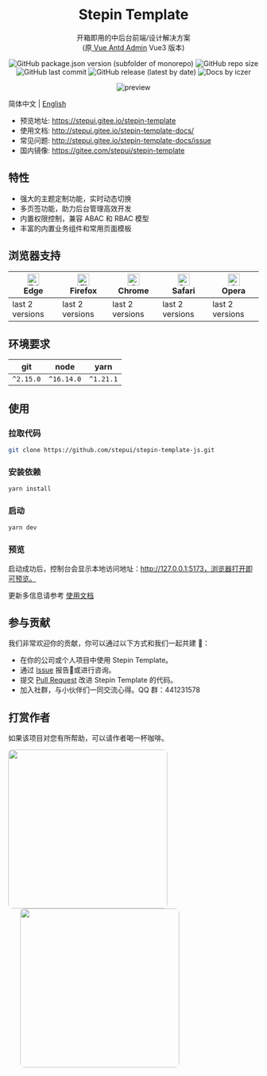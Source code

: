 <h1 align="center">Stepin Template</h1>

<div align="center">

开箱即用的中后台前端/设计解决方案
<br/>
(原[ Vue Antd Admin](https://github.com/iczer/vue-antd-admin/) Vue3 版本)

![GitHub package.json version (subfolder of monorepo)](https://img.shields.io/github/package-json/v/stepui/stepin-template)
![GitHub repo size](https://img.shields.io/github/repo-size/stepui/stepin-template)
![GitHub last commit](https://img.shields.io/github/last-commit/stepui/stepin-template)
![GitHub release (latest by date)](https://img.shields.io/github/v/release/stepui/stepin-template)
![Docs by iczer](https://img.shields.io/badge/docs%20by-iczer-green)

![preview](./docs/images/preview.png) 

</div>

简体中文 | [English](./README-en_US.md)

- 预览地址: https://stepui.gitee.io/stepin-template
- 使用文档: http://stepui.gitee.io/stepin-template-docs/
- 常见问题: http://stepui.gitee.io/stepin-template-docs/issue
- 国内镜像: https://gitee.com/stepui/stepin-template

## 特性

- 强大的主题定制功能，实时动态切换
- 多页签功能，助力后台管理高效开发
- 内置权限控制，兼容 ABAC 和 RBAC 模型
- 丰富的内置业务组件和常用页面模板

## 浏览器支持
| [<img src="https://raw.githubusercontent.com/alrra/browser-logos/master/src/edge/edge_48x48.png" alt="Edge" width="24px" height="24px" />](http://godban.github.io/browsers-support-badges/)</br>Edge | [<img src="https://raw.githubusercontent.com/alrra/browser-logos/master/src/firefox/firefox_48x48.png" alt="Firefox" width="24px" height="24px" />](http://godban.github.io/browsers-support-badges/)</br>Firefox | [<img src="https://raw.githubusercontent.com/alrra/browser-logos/master/src/chrome/chrome_48x48.png" alt="Chrome" width="24px" height="24px" />](http://godban.github.io/browsers-support-badges/)</br>Chrome | [<img src="https://raw.githubusercontent.com/alrra/browser-logos/master/src/safari/safari_48x48.png" alt="Safari" width="24px" height="24px" />](http://godban.github.io/browsers-support-badges/)</br>Safari | [<img src="https://raw.githubusercontent.com/alrra/browser-logos/master/src/opera/opera_48x48.png" alt="Opera" width="24px" height="24px" />](http://godban.github.io/browsers-support-badges/)</br>Opera |
| --- | --- | --- | --- | --- |
| last 2 versions | last 2 versions | last 2 versions | last 2 versions | last 2 versions |
## 环境要求

|git|node|yarn|
|---|----|----|
|`^2.15.0`|`^16.14.0`|`^1.21.1`|

## 使用

### 拉取代码

```sh
git clone https://github.com/stepui/stepin-template-js.git
```

### 安装依赖

```sh
yarn install
```

### 启动

```sh
yarn dev
```

### 预览

启动成功后，控制台会显示本地访问地址：http://127.0.0.1:5173，浏览器打开即可预览。

更新多信息请参考 [使用文档](http://stepui.gitee.io/stepin-template-docs/)

## 参与贡献

我们非常欢迎你的贡献，你可以通过以下方式和我们一起共建 :star2:：

- 在你的公司或个人项目中使用 Stepin Template。
- 通过 [Issue](https://github.com/stepui/stepin-template/issues/new) 报告:bug:或进行咨询。
- 提交 [Pull Request](https://github.com/stepui/stepin-template/pulls) 改进 Stepin Template 的代码。
- 加入社群，与小伙伴们一同交流心得。QQ 群：441231578

## 打赏作者
如果该项目对您有所帮助，可以请作者喝一杯咖啡。
<p>
  <img src="./docs/images/alipay.png" width="320px" style="display: inline-block; border-radius: 8px;" />
  <img src="./docs/images/wechatpay.png" width="320px" style="display: inline-block; margin-left: 24px; border-radius: 8px;" />
</p>
